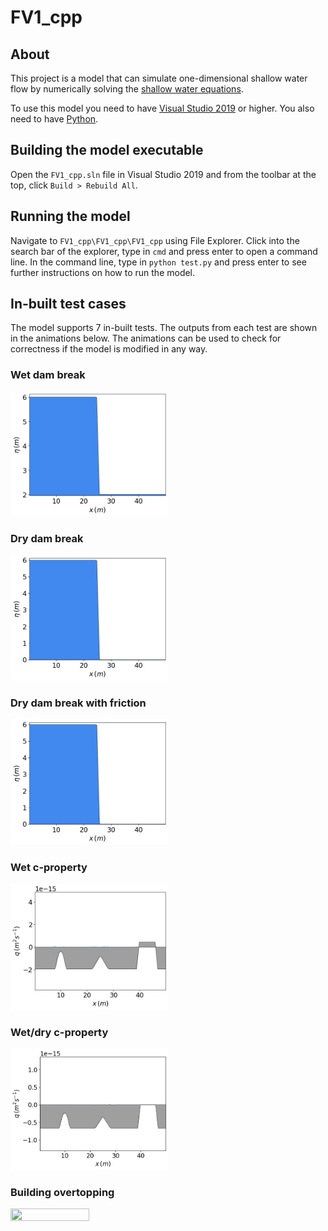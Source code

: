 # FV1_cpp

## About

This project is a model that can simulate one-dimensional shallow water flow by numerically solving the [shallow water equations](https://en.wikipedia.org/wiki/Shallow_water_equations).

To use this model you need to have [Visual Studio 2019](https://visualstudio.microsoft.com/downloads/) or higher. You also need to have [Python](https://www.python.org/downloads/).

## Building the model executable

Open the `FV1_cpp.sln` file in Visual Studio 2019 and from the toolbar at the top, click `Build > Rebuild All`.

## Running the model

Navigate to `FV1_cpp\FV1_cpp\FV1_cpp` using File Explorer. Click into the search bar of the explorer, type in `cmd` and press enter to open a command line. In the command line, type in `python test.py` and press enter to see further instructions on how to run the model.

## In-built test cases

The model supports 7 in-built tests. The outputs from each test are shown in the animations below. The animations can be used to check for correctness if the model is modified in any way. 

### Wet dam break

<img src="./gifs/wet-dam-break-eta.gif" width="50%" height="50%">

### Dry dam break

<img src="./gifs/dry-dam-break-eta.gif" width="50%" height="50%">

### Dry dam break with friction

<img src="./gifs/dry-dam-break-fric-eta.gif" width="50%" height="50%">

### Wet c-property

<img src="./gifs/wet-c-prop-q.gif" width="50%" height="50%">

### Wet/dry c-property

<img src="./gifs/wet-dry-c-prop-q.gif" width="50%" height="50%">

### Building overtopping

<img src="./gifs/building-overtopping-eta.gif" width="50%" height="50%">